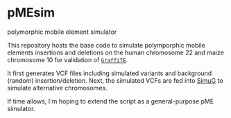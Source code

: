 # pMEsim
polymorphic mobile element simulator

This repository hosts the base code to simulate polymporphic mobile elements insertions and deletions on the human chromosome 22 and maize chromosome 10 for validation of [`GraffiTE`](https://github.com/cgroza/GraffiTE).

It first generates VCF files including simulated variants and background (random) insertion/deletion. Next, the simulated VCFs are fed into [SimuG](https://github.com/yjx1217/simuG) to simulate alternative chromosomes.

If time allows, I'm hoping to extend the script as a general-purpose pME simulator.
